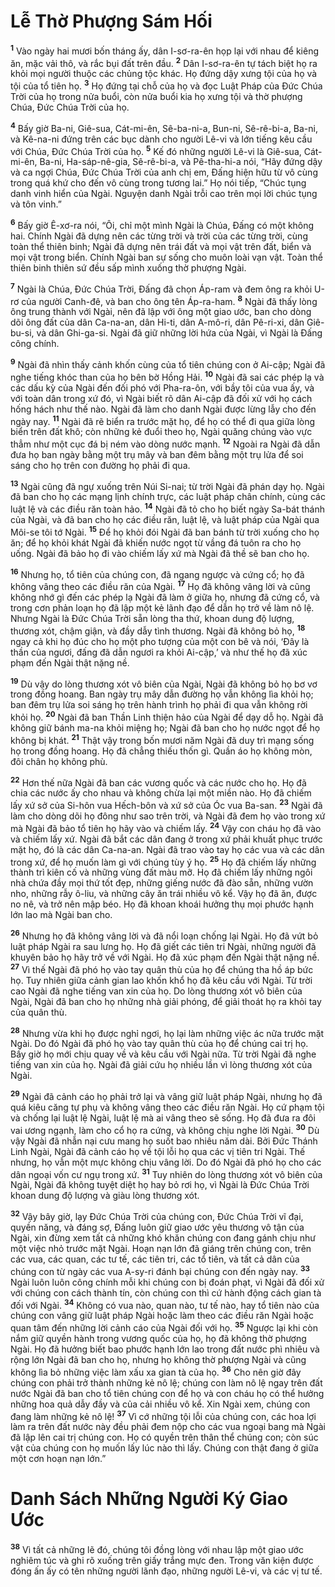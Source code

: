 # Lễ Thờ Phượng Sám Hối
<sup><b>1</b></sup> Vào ngày hai mươi bốn tháng ấy, dân I-sơ-ra-ên họp lại với nhau để kiêng ăn, mặc vải thô, và rắc bụi đất trên đầu. <sup><b>2</b></sup> Dân I-sơ-ra-ên tự tách biệt họ ra khỏi mọi người thuộc các chủng tộc khác. Họ đứng dậy xưng tội của họ và tội của tổ tiên họ. <sup><b>3</b></sup> Họ đứng tại chỗ của họ và đọc Luật Pháp của Ðức Chúa Trời của họ trong nửa buổi, còn nửa buổi kia họ xưng tội và thờ phượng Chúa, Ðức Chúa Trời của họ.

<sup><b>4</b></sup> Bấy giờ Ba-ni, Giê-sua, Cát-mi-ên, Sê-ba-ni-a, Bun-ni, Sê-rê-bi-a, Ba-ni, và Kê-na-ni đứng trên các bục dành cho người Lê-vi và lớn tiếng kêu cầu với Chúa, Ðức Chúa Trời của họ. <sup><b>5</b></sup> Kế đó những người Lê-vi là Giê-sua, Cát-mi-ên, Ba-ni, Ha-sáp-nê-gia, Sê-rê-bi-a, và Pê-tha-hi-a nói, “Hãy đứng dậy và ca ngợi Chúa, Ðức Chúa Trời của anh chị em, Ðấng hiện hữu từ vô cùng trong quá khứ cho đến vô cùng trong tương lai.” Họ nói tiếp, “Chúc tụng danh vinh hiển của Ngài. Nguyện danh Ngài trỗi cao trên mọi lời chúc tụng và tôn vinh.”

<sup><b>6</b></sup> Bấy giờ Ê-xơ-ra nói, “Ôi, chỉ một mình Ngài là Chúa, Ðấng có một không hai. Chính Ngài đã dựng nên các từng trời và trời của các từng trời, cùng toàn thể thiên binh; Ngài đã dựng nên trái đất và mọi vật trên đất, biển và mọi vật trong biển. Chính Ngài ban sự sống cho muôn loài vạn vật. Toàn thể thiên binh thiên sứ đều sấp mình xuống thờ phượng Ngài.

<sup><b>7</b></sup> Ngài là Chúa, Ðức Chúa Trời, Ðấng đã chọn Áp-ram và đem ông ra khỏi U-rơ của người Canh-đê, và ban cho ông tên Áp-ra-ham. <sup><b>8</b></sup> Ngài đã thấy lòng ông trung thành với Ngài, nên đã lập với ông một giao ước, ban cho dòng dõi ông đất của dân Ca-na-an, dân Hi-ti, dân A-mô-ri, dân Pê-ri-xi, dân Giê-bu-si, và dân Ghi-ga-si. Ngài đã giữ những lời hứa của Ngài, vì Ngài là Ðấng công chính.

<sup><b>9</b></sup> Ngài đã nhìn thấy cảnh khốn cùng của tổ tiên chúng con ở Ai-cập; Ngài đã nghe tiếng khóc than của họ bên bờ Hồng Hải. <sup><b>10</b></sup> Ngài đã sai các phép lạ và các dấu kỳ của Ngài đến đối phó với Pha-ra-ôn, với bầy tôi của vua ấy, và với toàn dân trong xứ đó, vì Ngài biết rõ dân Ai-cập đã đối xử với họ cách hống hách như thế nào. Ngài đã làm cho danh Ngài được lừng lẫy cho đến ngày nay. <sup><b>11</b></sup> Ngài đã rẽ biển ra trước mặt họ, để họ có thể đi qua giữa lòng biển trên đất khô; còn những kẻ đuổi theo họ, Ngài quăng chúng vào vực thẳm như một cục đá bị ném vào dòng nước mạnh. <sup><b>12</b></sup> Ngoài ra Ngài đã dẫn đưa họ ban ngày bằng một trụ mây và ban đêm bằng một trụ lửa để soi sáng cho họ trên con đường họ phải đi qua.

<sup><b>13</b></sup> Ngài cũng đã ngự xuống trên Núi Si-nai; từ trời Ngài đã phán dạy họ. Ngài đã ban cho họ các mạng lịnh chính trực, các luật pháp chân chính, cùng các luật lệ và các điều răn toàn hảo. <sup><b>14</b></sup> Ngài đã tỏ cho họ biết ngày Sa-bát thánh của Ngài, và đã ban cho họ các điều răn, luật lệ, và luật pháp của Ngài qua Môi-se tôi tớ Ngài. <sup><b>15</b></sup> Ðể họ khỏi đói Ngài đã ban bánh từ trời xuống cho họ ăn; để họ khỏi khát Ngài đã khiến nước ngọt từ vầng đá tuôn ra cho họ uống. Ngài đã bảo họ đi vào chiếm lấy xứ mà Ngài đã thề sẽ ban cho họ.

<sup><b>16</b></sup> Nhưng họ, tổ tiên của chúng con, đã ngang ngược và cứng cổ; họ đã không vâng theo các điều răn của Ngài. <sup><b>17</b></sup> Họ đã không vâng lời và cũng không nhớ gì đến các phép lạ Ngài đã làm ở giữa họ, nhưng đã cứng cổ, và trong cơn phản loạn họ đã lập một kẻ lãnh đạo để dẫn họ trở về làm nô lệ. Nhưng Ngài là Ðức Chúa Trời sẵn lòng tha thứ, khoan dung độ lượng, thương xót, chậm giận, và đầy dẫy tình thương. Ngài đã không bỏ họ, <sup><b>18</b></sup> ngay cả khi họ đúc cho họ một pho tượng của một con bê và nói, ‘Ðây là thần của ngươi, đấng đã dẫn ngươi ra khỏi Ai-cập,’ và như thế họ đã xúc phạm đến Ngài thật nặng nề.

<sup><b>19</b></sup> Dù vậy do lòng thương xót vô biên của Ngài, Ngài đã không bỏ họ bơ vơ trong đồng hoang. Ban ngày trụ mây dẫn đường họ vẫn không lìa khỏi họ; ban đêm trụ lửa soi sáng họ trên hành trình họ phải đi qua vẫn không rời khỏi họ. <sup><b>20</b></sup> Ngài đã ban Thần Linh thiện hảo của Ngài để dạy dỗ họ. Ngài đã không giữ bánh ma-na khỏi miệng họ; Ngài đã ban cho họ nước ngọt để họ không bị khát. <sup><b>21</b></sup> Thật vậy trong bốn mươi năm Ngài đã duy trì mạng sống họ trong đồng hoang. Họ đã chẳng thiếu thốn gì. Quần áo họ không mòn, đôi chân họ không phù.

<sup><b>22</b></sup> Hơn thế nữa Ngài đã ban các vương quốc và các nước cho họ. Họ đã chia các nước ấy cho nhau và không chừa lại một miền nào. Họ đã chiếm lấy xứ sở của Si-hôn vua Hếch-bôn và xứ sở của Óc vua Ba-san. <sup><b>23</b></sup> Ngài đã làm cho dòng dõi họ đông như sao trên trời, và Ngài đã đem họ vào trong xứ mà Ngài đã bảo tổ tiên họ hãy vào và chiếm lấy. <sup><b>24</b></sup> Vậy con cháu họ đã vào và chiếm lấy xứ. Ngài đã bắt các dân đang ở trong xứ phải khuất phục trước mặt họ, đó là các dân Ca-na-an. Ngài đã trao vào tay họ các vua và các dân trong xứ, để họ muốn làm gì với chúng tùy ý họ. <sup><b>25</b></sup> Họ đã chiếm lấy những thành trì kiên cố và những vùng đất màu mỡ. Họ đã chiếm lấy những ngôi nhà chứa đầy mọi thứ tốt đẹp, những giếng nước đã đào sẵn, những vườn nho, những rẫy ô-liu, và những cây ăn trái nhiều vô kể. Vậy họ đã ăn, được no nê, và trở nên mập béo. Họ đã khoan khoái hưởng thụ mọi phước hạnh lớn lao mà Ngài ban cho.

<sup><b>26</b></sup> Nhưng họ đã không vâng lời và đã nổi loạn chống lại Ngài. Họ đã vứt bỏ luật pháp Ngài ra sau lưng họ. Họ đã giết các tiên tri Ngài, những người đã khuyên bảo họ hãy trở về với Ngài. Họ đã xúc phạm đến Ngài thật nặng nề. <sup><b>27</b></sup> Vì thế Ngài đã phó họ vào tay quân thù của họ để chúng tha hồ áp bức họ. Tuy nhiên giữa cảnh gian lao khốn khổ họ đã kêu cầu với Ngài. Từ trời cao Ngài đã nghe tiếng van xin của họ. Do lòng thương xót vô biên của Ngài, Ngài đã ban cho họ những nhà giải phóng, để giải thoát họ ra khỏi tay của quân thù.

<sup><b>28</b></sup> Nhưng vừa khi họ được nghỉ ngơi, họ lại làm những việc ác nữa trước mặt Ngài. Do đó Ngài đã phó họ vào tay quân thù của họ để chúng cai trị họ. Bấy giờ họ mới chịu quay về và kêu cầu với Ngài nữa. Từ trời Ngài đã nghe tiếng van xin của họ. Ngài đã giải cứu họ nhiều lần vì lòng thương xót của Ngài.

<sup><b>29</b></sup> Ngài đã cảnh cáo họ phải trở lại và vâng giữ luật pháp Ngài, nhưng họ đã quá kiêu căng tự phụ và không vâng theo các điều răn Ngài. Họ cứ phạm tội và chống lại luật lệ Ngài, luật lệ mà ai vâng theo sẽ sống. Họ đã đưa ra đôi vai ương ngạnh, làm cho cổ họ ra cứng, và không chịu nghe lời Ngài. <sup><b>30</b></sup> Dù vậy Ngài đã nhẫn nại cưu mang họ suốt bao nhiêu năm dài. Bởi Ðức Thánh Linh Ngài, Ngài đã cảnh cáo họ về tội lỗi họ qua các vị tiên tri Ngài. Thế nhưng, họ vẫn một mực không chịu vâng lời. Do đó Ngài đã phó họ cho các dân ngoại vốn cư ngụ trong xứ. <sup><b>31</b></sup> Tuy nhiên do lòng thương xót vô biên của Ngài, Ngài đã không tuyệt diệt họ hay bỏ rơi họ, vì Ngài là Ðức Chúa Trời khoan dung độ lượng và giàu lòng thương xót.

<sup><b>32</b></sup> Vậy bây giờ, lạy Ðức Chúa Trời của chúng con, Ðức Chúa Trời vĩ đại, quyền năng, và đáng sợ, Ðấng luôn giữ giao ước yêu thương vô tận của Ngài, xin đừng xem tất cả những khó khăn chúng con đang gánh chịu như một việc nhỏ trước mặt Ngài. Hoạn nạn lớn đã giáng trên chúng con, trên các vua, các quan, các tư tế, các tiên tri, các tổ tiên, và tất cả dân của chúng con từ ngày các vua A-sy-ri đánh bại chúng con đến ngày nay. <sup><b>33</b></sup> Ngài luôn luôn công chính mỗi khi chúng con bị đoán phạt, vì Ngài đã đối xử với chúng con cách thành tín, còn chúng con thì cứ hành động cách gian tà đối với Ngài. <sup><b>34</b></sup> Không có vua nào, quan nào, tư tế nào, hay tổ tiên nào của chúng con vâng giữ luật pháp Ngài hoặc làm theo các điều răn Ngài hoặc quan tâm đến những lời cảnh cáo của Ngài đối với họ. <sup><b>35</b></sup> Ngược lại khi còn nắm giữ quyền hành trong vương quốc của họ, họ đã không thờ phượng Ngài. Họ đã hưởng biết bao phước hạnh lớn lao trong đất nước phì nhiêu và rộng lớn Ngài đã ban cho họ, nhưng họ không thờ phượng Ngài và cũng không lìa bỏ những việc làm xấu xa gian tà của họ. <sup><b>36</b></sup> Cho nên giờ đây chúng con phải trở thành những kẻ nô lệ; chúng con làm nô lệ ngay trên đất nước Ngài đã ban cho tổ tiên chúng con để họ và con cháu họ có thể hưởng những hoa quả dẫy đầy và của cải nhiều vô kể. Xin Ngài xem, chúng con đang làm những kẻ nô lệ! <sup><b>37</b></sup> Vì cớ những tội lỗi của chúng con, các hoa lợi làm ra trên đất nước này đều phải đem nộp cho các vua ngoại bang mà Ngài đã lập lên cai trị chúng con. Họ có quyền trên thân thể chúng con; còn súc vật của chúng con họ muốn lấy lúc nào thì lấy. Chúng con thật đang ở giữa một cơn hoạn nạn lớn.”


# Danh Sách Những Người Ký Giao Ước
<sup><b>38</b></sup> Vì tất cả những lẽ đó, chúng tôi đồng lòng với nhau lập một giao ước nghiêm túc và ghi rõ xuống trên giấy trắng mực đen. Trong văn kiện được đóng ấn ấy có tên những người lãnh đạo, những người Lê-vi, và các vị tư tế.